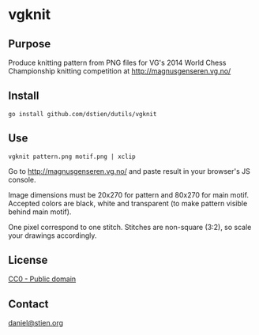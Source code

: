 vgknit
======

Purpose
-------
Produce knitting pattern from PNG files for VG's 2014 World Chess Championship knitting competition at http://magnusgenseren.vg.no/

Install
-------
```
go install github.com/dstien/dutils/vgknit
```

Use
---
```
vgknit pattern.png motif.png | xclip
```

Go to http://magnusgenseren.vg.no/ and paste result in your browser's JS console.

Image dimensions must be 20x270 for pattern and 80x270 for main motif. Accepted colors are black, white and transparent (to make pattern visible behind main motif).

One pixel correspond to one stitch. Stitches are non-square (3:2), so scale your drawings accordingly.

License
-------
[CC0 - Public domain](http://creativecommons.org/publicdomain/zero/1.0/)

Contact
-------
daniel@stien.org
